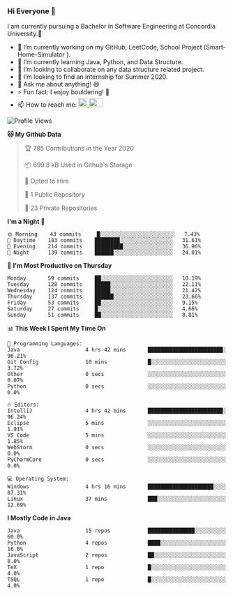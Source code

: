 ### Hi Everyone 👋
I am currently pursuing a Bachelor in Software Engineering at Concordia University.🏫

- 🔭 I’m currently working on my GitHub, LeetCode, School Project (Smart-Home-Simulator ).
- 🌱 I’m currently learning Java, Python, and Data Structure.
- 👯 I’m looking to collaborate on any data structure related project.
- 🤔 I’m looking to find an internship for Summer 2020.
- 💬 Ask me about anything! 😄
- ⚡ Fun fact: I enjoy bouldering! 🧗‍
- 📫 How to reach me: <a href="https://www.linkedin.com/in/siu-tong-ye/" target="_blank"> <img width="20px" width="32" src="https://cdn.jsdelivr.net/npm/simple-icons@v3/icons/linkedin.svg" /> </a> <a href="mailto:SiuTongYe@gmail.com" target="_blank"> <img height="20" width="32" src="https://cdn.jsdelivr.net/npm/simple-icons@v3/icons/gmail.svg" /> </a>

<!--START_SECTION:waka-->
![Profile Views](http://img.shields.io/badge/Profile%20Views-12-blue)

**🐱 My Github Data** 

> 🏆 785 Contributions in the Year 2020
 > 
> 📦 699.8 kB Used in Github's Storage 
 > 
> 💼 Opted to Hire
 > 
> 📜 1 Public Repository 
 > 
> 🔑 23 Private Repositories 

**I'm a Night 🦉** 

```text
🌞 Morning    43 commits     █░░░░░░░░░░░░░░░░░░░░░░░░   7.43% 
🌆 Daytime    183 commits    ████████░░░░░░░░░░░░░░░░░   31.61% 
🌃 Evening    214 commits    █████████░░░░░░░░░░░░░░░░   36.96% 
🌙 Night      139 commits    ██████░░░░░░░░░░░░░░░░░░░   24.01%

```
📅 **I'm Most Productive on Thursday** 

```text
Monday       59 commits     ██░░░░░░░░░░░░░░░░░░░░░░░   10.19% 
Tuesday      128 commits    █████░░░░░░░░░░░░░░░░░░░░   22.11% 
Wednesday    124 commits    █████░░░░░░░░░░░░░░░░░░░░   21.42% 
Thursday     137 commits    ██████░░░░░░░░░░░░░░░░░░░   23.66% 
Friday       53 commits     ██░░░░░░░░░░░░░░░░░░░░░░░   9.15% 
Saturday     27 commits     █░░░░░░░░░░░░░░░░░░░░░░░░   4.66% 
Sunday       51 commits     ██░░░░░░░░░░░░░░░░░░░░░░░   8.81%

```


📊 **This Week I Spent My Time On** 

```text
💬 Programming Languages: 
Java                     4 hrs 42 mins       ████████████████████████░   96.21% 
Git Config               10 mins             █░░░░░░░░░░░░░░░░░░░░░░░░   3.72% 
Other                    0 secs              ░░░░░░░░░░░░░░░░░░░░░░░░░   0.07% 
Python                   0 secs              ░░░░░░░░░░░░░░░░░░░░░░░░░   0.0%

🔥 Editors: 
IntelliJ                 4 hrs 42 mins       ████████████████████████░   96.24% 
Eclipse                  5 mins              ░░░░░░░░░░░░░░░░░░░░░░░░░   1.91% 
VS Code                  5 mins              ░░░░░░░░░░░░░░░░░░░░░░░░░   1.85% 
WebStorm                 0 secs              ░░░░░░░░░░░░░░░░░░░░░░░░░   0.0% 
PyCharmCore              0 secs              ░░░░░░░░░░░░░░░░░░░░░░░░░   0.0%

💻 Operating System: 
Windows                  4 hrs 16 mins       █████████████████████░░░░   87.31% 
Linux                    37 mins             ███░░░░░░░░░░░░░░░░░░░░░░   12.69%

```

**I Mostly Code in Java** 

```text
Java                     15 repos            ███████████████░░░░░░░░░░   60.0% 
Python                   4 repos             ████░░░░░░░░░░░░░░░░░░░░░   16.0% 
JavaScript               2 repos             ██░░░░░░░░░░░░░░░░░░░░░░░   8.0% 
TeX                      1 repo              █░░░░░░░░░░░░░░░░░░░░░░░░   4.0% 
TSQL                     1 repo              █░░░░░░░░░░░░░░░░░░░░░░░░   4.0%

```



<!--END_SECTION:waka-->
